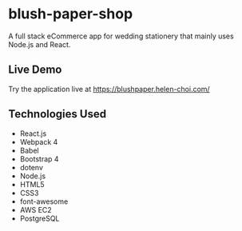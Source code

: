 # blush-paper-shop
A full stack eCommerce app for wedding stationery that mainly uses Node.js and React.

## Live Demo

Try the application live at https://blushpaper.helen-choi.com/

## Technologies Used

- React.js
- Webpack 4
- Babel
- Bootstrap 4
- dotenv
- Node.js
- HTML5
- CSS3
- font-awesome
- AWS EC2
- PostgreSQL
